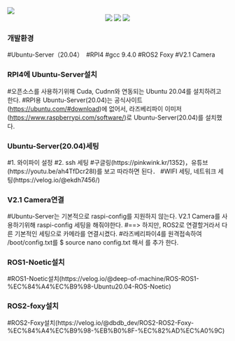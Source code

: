 <img src="https://capsule-render.vercel.app/api?type=Slice&color=auto&height=200&section=header&text=Hyundai-project&fontSize=90" />
<div align="center">
	<img src="https://img.shields.io/badge/Python3-007396?style=flat&logo=Java&logoColor=white" />
	<img src="https://img.shields.io/badge/RPI4-E34F26?style=flat&logo=HTML5&logoColor=white" />
	<img src="https://img.shields.io/badge/Ubuntu Server 20.04-1572B6?style=flat&logo=CSS3&logoColor=white" />
</div> 

<h3>개발환경</h3>
 
 #Ubuntu-Server（20.04）　#RPI4 #gcc 9.4.0 #ROS2 Foxy #V2.1 Camera

<h3>RPI4에 Ubuntu-Server설치</h3>

#오픈소스를 사용하기위해 Cuda, Cudnn와 연동되는 Ubuntu 20.04를 설치하려고 한다.
#RPI용 Ubuntu-Server(20.04)는 공식사이트(https://ubuntu.com/#download)에 없어서, 라즈베리파이 이미저(https://www.raspberrypi.com/software/)로 Ubuntu-Server(20.04)를 설치했다.

<h3>Ubuntu-Server(20.04)세팅</h3>
#1. 와이파이 설정
#2. ssh 세팅
#구글링(https://pinkwink.kr/1352)，유튜브(https://youtu.be/ah4TfDcr28I)를 보고 따라하면 된다．
#WIFI 세팅, 네트워크 세팅(https://velog.io/@ekdh7456/)

<h3>V2.1 Camera연결</h3>

#Ubuntu-Server는 기본적으로 raspi-config를 지원하지 않는다. V2.1 Camera를 사용하기위해 raspi-config 세팅을 해줘야한다.
#==> 하지만, ROS2로 연결할거라서 다른 기본적인 세팅으로 카메라를 연결시켰다.
#라즈베리파이4를 원격접속하여 /boot/config.txt를 $ source nano config.txt 해서 를 추가 한다.

<h3>ROS1-Noetic설치</h3>
#ROS1-Noetic설치(https://velog.io/@deep-of-machine/ROS-ROS1-%EC%84%A4%EC%B9%98-Ubuntu20.04-ROS-Noetic)

<h3>ROS2-foxy설치</h3>
#ROS2-Foxy설치(https://velog.io/@dbdb_dev/ROS2-ROS2-Foxy-%EC%84%A4%EC%B9%98-%EB%B0%8F-%EC%82%AD%EC%A0%9C)
